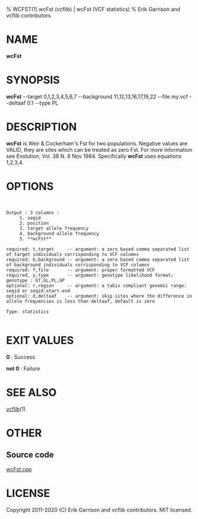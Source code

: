 % WCFST(1) wcFst (vcflib) | wcFst (VCF statistics)
% Erik Garrison and vcflib contributors

# NAME

**wcFst**

# SYNOPSIS

**wcFst** --target 0,1,2,3,4,5,6,7 --background 11,12,13,16,17,19,22 --file my.vcf --deltaaf 0.1 --type PL

# DESCRIPTION

**wcFst** is Weir & Cockerham's Fst for two populations. Negative values are VALID, they are sites which can be treated as zero Fst. For more information see Evolution, Vol. 38 N. 6 Nov 1984. Specifically **wcFst** uses equations 1,2,3,4.



# OPTIONS

```


Output : 3 columns :                 
     1. seqid                        
     2. position                     
     3. target allele frequency      
     4. background allele frequency  
     5. **wcFst**                        

required: t,target     -- argument: a zero based comma separated list of target individuals corrisponding to VCF columns        
required: b,background -- argument: a zero based comma separated list of background individuals corrisponding to VCF columns    
required: f,file       -- argument: proper formatted VCF                                                                        
required, y,type       -- argument: genotype likelihood format; genotype : GT,GL,PL,GP                                             
optional: r,region     -- argument: a tabix compliant genomic range: seqid or seqid:start-end                                   
optional: d,deltaaf    -- argument: skip sites where the difference in allele frequencies is less than deltaaf, default is zero 

Type: statistics


```





# EXIT VALUES

**0**
: Success

**not 0**
: Failure

# SEE ALSO



[vcflib](./vcflib.md)(1)



# OTHER

## Source code

[wcFst.cpp](https://github.com/vcflib/vcflib/blob/master/src/wcFst.cpp)

# LICENSE

Copyright 2011-2020 (C) Erik Garrison and vcflib contributors. MIT licensed.

<!--
  Created with ./scripts/bin2md.rb scripts/bin2md-template.erb
-->
